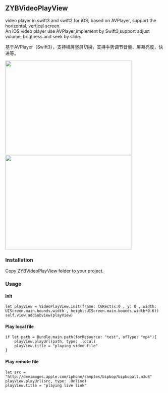 ## ZYBVideoPlayView
video player in swift3 and swift2 for iOS, based on AVPlayer, support the horizontal, vertical screen.  
An iOS video player use AVPlayer,implement by Swift3,support adjust volume, brigtness and seek by slide.

基于AVPlayer（Swift3），支持横屏竖屏切换，支持手势调节音量、屏幕亮度，快进等。

<img src="https://github.com/zhaoyabei/ZYBVideoPlayView/blob/master/img0001.png" width="400" height="300" /> 
<img src="https://github.com/zhaoyabei/ZYBVideoPlayView/blob/master/img0002.png" width="400" height="300" /> 

### Installation

Copy ZYBVideoPlayView folder to your project.

### Usage

#### Init
    
```
let playView = VideoPlayView.init(frame: CGRect(x:0 , y: 0 , width: UIScreen.main.bounds.width , height:UIScreen.main.bounds.width*0.6))
self.view.addSubview(playView)
```

#### Play local file
```        
if let path = Bundle.main.path(forResource: "test", ofType: "mp4"){
	playView.playUrl(path, type: .local)
	playView.title = "playing video file"
}
```
#### Play remote file
```
let src = "http://devimages.apple.com/iphone/samples/bipbop/bipbopall.m3u8"
playView.playUrl(src, type: .Online)
playView.title = "playing live link"
```